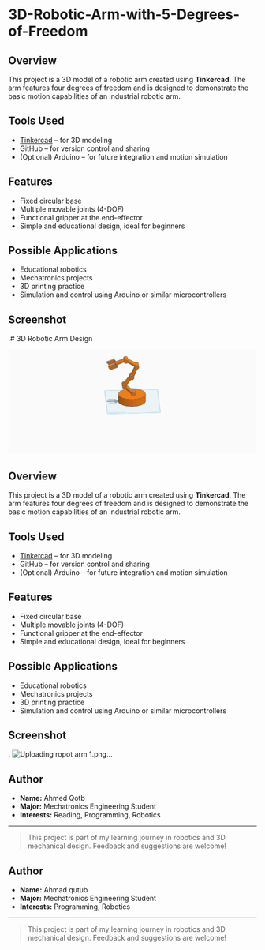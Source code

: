 # 3D-Robotic-Arm-with-5-Degrees-of-Freedom




## Overview
This project is a 3D model of a robotic arm created using **Tinkercad**. The arm features four degrees of freedom and is designed to demonstrate the basic motion capabilities of an industrial robotic arm.

## Tools Used
- [Tinkercad](https://www.tinkercad.com/) – for 3D modeling
- GitHub – for version control and sharing
- (Optional) Arduino – for future integration and motion simulation

## Features
- Fixed circular base
- Multiple movable joints (4-DOF)
- Functional gripper at the end-effector
- Simple and educational design, ideal for beginners

## Possible Applications
- Educational robotics
- Mechatronics projects
- 3D printing practice
- Simulation and control using Arduino or similar microcontrollers

## Screenshot
.# 3D Robotic Arm Design

![Robotic Arm Design](./ropot%20arm%201.png)

## Overview
This project is a 3D model of a robotic arm created using **Tinkercad**. The arm features four degrees of freedom and is designed to demonstrate the basic motion capabilities of an industrial robotic arm.

## Tools Used
- [Tinkercad](https://www.tinkercad.com/) – for 3D modeling
- GitHub – for version control and sharing
- (Optional) Arduino – for future integration and motion simulation

## Features
- Fixed circular base
- Multiple movable joints (4-DOF)
- Functional gripper at the end-effector
- Simple and educational design, ideal for beginners

## Possible Applications
- Educational robotics
- Mechatronics projects
- 3D printing practice
- Simulation and control using Arduino or similar microcontrollers

## Screenshot
.
![Uploading ropot arm 1.png…]()

## Author
- **Name:** Ahmed Qotb  
- **Major:** Mechatronics Engineering Student  
- **Interests:** Reading, Programming, Robotics

---

> This project is part of my learning journey in robotics and 3D mechanical design. Feedback and suggestions are welcome!


## Author
- **Name:** Ahmad qutub 
- **Major:** Mechatronics Engineering Student  
- **Interests:** Programming, Robotics

---

> This project is part of my learning journey in robotics and 3D mechanical design. Feedback and suggestions are welcome!
